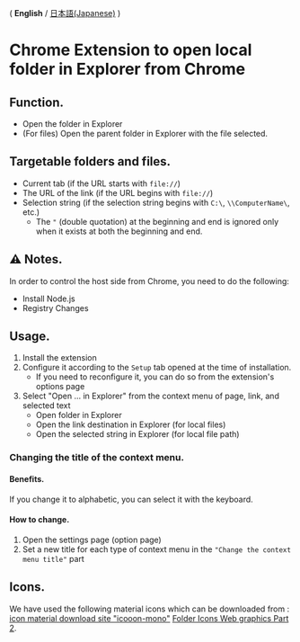 ( **English** / [日本語(Japanese)](README_ja.md) )

# Chrome Extension to open local folder in Explorer from Chrome

## Function.
- Open the folder in Explorer
- (For files) Open the parent folder in Explorer with the file selected.


## Targetable folders and files.
- Current tab (if the URL starts with `file://`)
- The URL of the link (if the URL begins with `file://`)
- Selection string (if the selection string begins with `C:\`, `\\ComputerName\`, etc.)
    - The `"` (double quotation) at the beginning and end is ignored only when it exists at both the beginning and end.


## :warning: Notes.
In order to control the host side from Chrome, you need to do the following:
- Install Node.js
- Registry Changes


## Usage.
1. Install the extension
2. Configure it according to the `Setup` tab opened at the time of installation.
    - If you need to reconfigure it, you can do so from the extension's options page
3. Select "Open ... in Explorer" from the context menu of page, link, and selected text
    - Open folder in Explorer
    - Open the link destination in Explorer (for local files)
    - Open the selected string in Explorer (for local file path)

### Changing the title of the context menu.
#### Benefits.
If you change it to alphabetic, you can select it with the keyboard.

#### How to change.
1. Open the settings page (option page)
1. Set a new title for each type of context menu in the `"Change the context menu title"` part

## Icons.
We have used the following material icons which can be downloaded from : [icon material download site "icooon-mono"](http://icooon-mono.com/) [Folder Icons Web graphics Part 2](http://icooon-mono.com/00019-%e3%83%95%e3%82%a9%e3%83%ab%e3%83%80%e3%81%ae%e3%82%a2%e3%82%a4%e3%82%b3%e3%83%b3%e7%b4%a0%e6%9d%90-%e3%81%9d%e3%81%ae2/).
